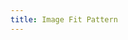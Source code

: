 ```yaml
---
title: Image Fit Pattern
---
```


<DarumaPlayer src='https://raw.githubusercontent.com/verygoodgraphics/resource/main/feature/fill__daruma/fill__image_fit_pattern.daruma' />
